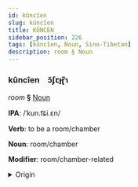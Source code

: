 ```yaml
---
id: kûncîen
slug: kûncîen
title: KÛNCEN
sidebar_position: 226
tags: [kûncîen, Noun, Sino-Tibetan]
description: room § Noun
---
```


### kûncîen&emsp;<span kind="abugida">ɔ̃ʄꞇɟɽ̃ɿ</span>

*room* **§** [Noun](../../tags/Noun)

**IPA**: /ˈkun.t͡ɕi.ɛn/

**Verb**: to be a room/chamber

**Noun**: room/chamber

**Modifier**: room/chamber-related

<details>
    <summary>Origin</summary>
    Mandarin 空間 kōngjiān /kʰʊŋ.tɕjɛn/<br/>
    <em>Sino-Tibetan Language Family</em>
</details>